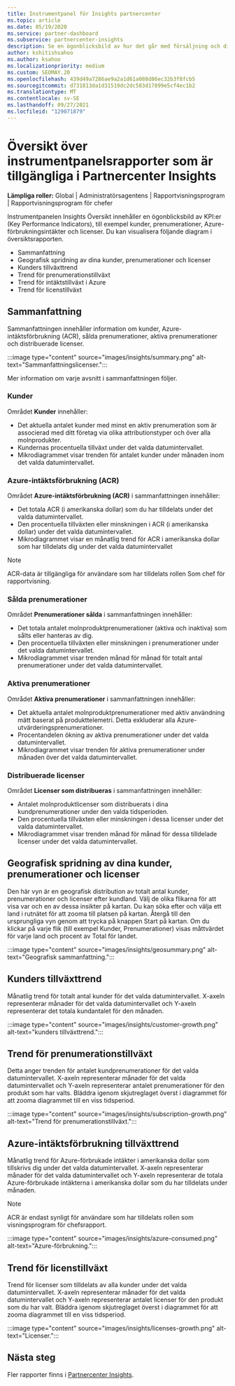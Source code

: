 ```yaml
---
title: Instrumentpanel för Insights partnercenter
ms.topic: article
ms.date: 05/19/2020
ms.service: partner-dashboard
ms.subservice: partnercenter-insights
description: Se en ögonblicksbild av hur det går med försäljning och distribution, kundtillväxt och intäktstillväxt med licenser, prenumerationer och Azure-förbrukning.
author: kshitishsahoo
ms.author: ksahoo
ms.localizationpriority: medium
ms.custom: SEOMAY.20
ms.openlocfilehash: 439d49a7286ae9a2a1d61a088d86ec32b3f8fcb5
ms.sourcegitcommit: d731813da1d31519dc2dc583d17899e5cf4ec1b2
ms.translationtype: MT
ms.contentlocale: sv-SE
ms.lasthandoff: 09/27/2021
ms.locfileid: "129071879"
---
```

# <a name="overview-dashboard-reports-available-in-partner-center-insights"></a>Översikt över instrumentpanelsrapporter som är tillgängliga i Partnercenter Insights
 
**Lämpliga roller:** Global | Administratörsagentens | Rapportvisningsprogram | Rapportvisningsprogram för chefer

Instrumentpanelen Insights Översikt innehåller en ögonblicksbild av KPI:er (Key Performance Indicators), till exempel kunder, prenumerationer, Azure-förbrukningsintäkter och licenser. Du kan visualisera följande diagram i översiktsrapporten.

- Sammanfattning  
- Geografisk spridning av dina kunder, prenumerationer och licenser  
- Kunders tillväxttrend 
- Trend för prenumerationstillväxt 
- Trend för intäktstillväxt i Azure 
- Trend för licenstillväxt 

## <a name="summary"></a>Sammanfattning

Sammanfattningen innehåller information om kunder, Azure-intäktsförbrukning (ACR), sålda prenumerationer, aktiva prenumerationer och distribuerade licenser. 

:::image type="content" source="images/insights/summary.png" alt-text="Sammanfattningslicenser.":::

Mer information om varje avsnitt i sammanfattningen följer.

### <a name="customers"></a>Kunder

Området **Kunder** innehåller:

- Det aktuella antalet kunder med minst en aktiv prenumeration som är associerad med ditt företag via olika attributionstyper och över alla molnprodukter.
- Kundernas procentuella tillväxt under det valda datumintervallet.
- Mikrodiagrammet visar trenden för antalet kunder under månaden inom det valda datumintervallet.

### <a name="azure-consumed-revenue-acr"></a>Azure-intäktsförbrukning (ACR)

Området **Azure-intäktsförbrukning (ACR)** i sammanfattningen innehåller:

- Det totala ACR (i amerikanska dollar) som du har tilldelats under det valda datumintervallet.
- Den procentuella tillväxten eller minskningen i ACR (i amerikanska dollar) under det valda datumintervallet.
- Mikrodiagrammet visar en månatlig trend för ACR i amerikanska dollar som har tilldelats dig under det valda datumintervallet 

> [!NOTE]
> ACR-data är tillgängliga för användare som har tilldelats rollen Som chef för rapportvisning.
 
### <a name="subscriptions-sold"></a>Sålda prenumerationer

Området **Prenumerationer sålda** i sammanfattningen innehåller:

- Det totala antalet molnproduktprenumerationer (aktiva och inaktiva) som sålts eller hanteras av dig.  
- Den procentuella tillväxten eller minskningen i prenumerationer under det valda datumintervallet.
- Mikrodiagrammet visar trenden månad för månad för totalt antal prenumerationer under det valda datumintervallet.

### <a name="active-subscriptions"></a>Aktiva prenumerationer

Området **Aktiva prenumerationer** i sammanfattningen innehåller:

- Det aktuella antalet molnproduktprenumerationer med aktiv användning mätt baserat på produkttelemetri. Detta exkluderar alla Azure-utvärderingsprenumerationer.  
- Procentandelen ökning av aktiva prenumerationer under det valda datumintervallet.
- Mikrodiagrammet visar trenden för aktiva prenumerationer under månaden över det valda datumintervallet.
 
### <a name="licenses-deployed"></a>Distribuerade licenser

Området **Licenser som distribueras** i sammanfattningen innehåller:
 
- Antalet molnproduktlicenser som distribuerats i dina kundprenumerationer under den valda tidsperioden. 
- Den procentuella tillväxten eller minskningen i dessa licenser under det valda datumintervallet. 
- Mikrodiagrammet visar trenden månad för månad för dessa tilldelade licenser under det valda datumintervallet.

## <a name="geographical-spread-of-your-customers-subscriptions-and-licenses"></a>Geografisk spridning av dina kunder, prenumerationer och licenser

Den här vyn är en geografisk distribution av totalt antal kunder, prenumerationer och licenser efter kundland. Välj de olika flikarna för att visa var och en av dessa insikter på kartan. Du kan söka efter och välja ett land i rutnätet för att zooma till platsen på kartan. Återgå till den ursprungliga vyn genom att trycka på knappen Start på kartan. Om du klickar på varje flik (till exempel Kunder, Prenumerationer) visas måttvärdet för varje land och procent av Total för landet.  

:::image type="content" source="images/insights/geosummary.png" alt-text="Geografisk sammanfattning.":::

## <a name="customers-growth-trend"></a>Kunders tillväxttrend

Månatlig trend för totalt antal kunder för det valda datumintervallet. X-axeln representerar månader för det valda datumintervallet och Y-axeln representerar det totala kundantalet för den månaden. 

:::image type="content" source="images/insights/customer-growth.png" alt-text="kunders tillväxttrend.":::

## <a name="subscriptions-growth-trend"></a>Trend för prenumerationstillväxt

Detta anger trenden för antalet kundprenumerationer för det valda datumintervallet. X-axeln representerar månader för det valda datumintervallet och Y-axeln representerar antalet prenumerationer för den produkt som har valts. Bläddra igenom skjutreglaget överst i diagrammet för att zooma diagrammet till en viss tidsperiod. 

:::image type="content" source="images/insights/subscription-growth.png" alt-text="Trend för prenumerationstillväxt.":::

## <a name="azure-consumed-revenue-growth-trend"></a>Azure-intäktsförbrukning tillväxttrend

Månatlig trend för Azure-förbrukade intäkter i amerikanska dollar som tillskrivs dig under det valda datumintervallet. X-axeln representerar månader för det valda datumintervallet och Y-axeln representerar de totala Azure-förbrukade intäkterna i amerikanska dollar som du har tilldelats under månaden.

> [!NOTE]
> ACR är endast synligt för användare som har tilldelats rollen som visningsprogram för chefsrapport. 

:::image type="content" source="images/insights/azure-consumed.png" alt-text="Azure-förbrukning.":::

## <a name="licenses-growth-trend"></a>Trend för licenstillväxt
 
Trend för licenser som tilldelats av alla kunder under det valda datumintervallet. X-axeln representerar månader för det valda datumintervallet och Y-axeln representerar antalet licenser för den produkt som du har valt. Bläddra igenom skjutreglaget överst i diagrammet för att zooma diagrammet till en viss tidsperiod.  

:::image type="content" source="images/insights/licenses-growth.png" alt-text="Licenser.":::

## <a name="next-steps"></a>Nästa steg

Fler rapporter finns i [Partnercenter Insights](partner-center-insights.md).
